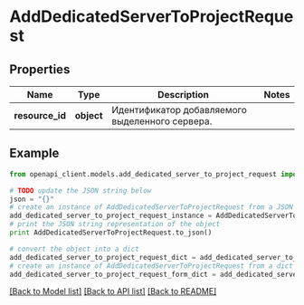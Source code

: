 # AddDedicatedServerToProjectRequest


## Properties
Name | Type | Description | Notes
------------ | ------------- | ------------- | -------------
**resource_id** | **object** | Идентификатор добавляемого выделенного сервера. | 

## Example

```python
from openapi_client.models.add_dedicated_server_to_project_request import AddDedicatedServerToProjectRequest

# TODO update the JSON string below
json = "{}"
# create an instance of AddDedicatedServerToProjectRequest from a JSON string
add_dedicated_server_to_project_request_instance = AddDedicatedServerToProjectRequest.from_json(json)
# print the JSON string representation of the object
print AddDedicatedServerToProjectRequest.to_json()

# convert the object into a dict
add_dedicated_server_to_project_request_dict = add_dedicated_server_to_project_request_instance.to_dict()
# create an instance of AddDedicatedServerToProjectRequest from a dict
add_dedicated_server_to_project_request_form_dict = add_dedicated_server_to_project_request.from_dict(add_dedicated_server_to_project_request_dict)
```
[[Back to Model list]](../README.md#documentation-for-models) [[Back to API list]](../README.md#documentation-for-api-endpoints) [[Back to README]](../README.md)


